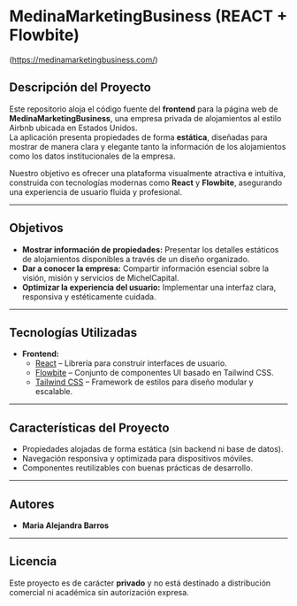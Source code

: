 # MedinaMarketingBusiness (REACT + Flowbite)

(https://medinamarketingbusiness.com/)
## Descripción del Proyecto
Este repositorio aloja el código fuente del **frontend** para la página web de **MedinaMarketingBusiness**, una empresa privada de alojamientos al estilo Airbnb ubicada en Estados Unidos.  
La aplicación presenta propiedades de forma **estática**, diseñadas para mostrar de manera clara y elegante tanto la información de los alojamientos como los datos institucionales de la empresa.

Nuestro objetivo es ofrecer una plataforma visualmente atractiva e intuitiva, construida con tecnologías modernas como **React** y **Flowbite**, asegurando una experiencia de usuario fluida y profesional.

---

##  Objetivos
- **Mostrar información de propiedades:** Presentar los detalles estáticos de alojamientos disponibles a través de un diseño organizado.
- **Dar a conocer la empresa:** Compartir información esencial sobre la visión, misión y servicios de MichelCapital.
- **Optimizar la experiencia del usuario:** Implementar una interfaz clara, responsiva y estéticamente cuidada.

---

##  Tecnologías Utilizadas
- **Frontend:**
  - [React](https://reactjs.org/) – Librería para construir interfaces de usuario.
  - [Flowbite](https://flowbite.com/) – Conjunto de componentes UI basado en Tailwind CSS.
  - [Tailwind CSS](https://tailwindcss.com/) – Framework de estilos para diseño modular y escalable.

---

## Características del Proyecto
- Propiedades alojadas de forma estática (sin backend ni base de datos).
- Navegación responsiva y optimizada para dispositivos móviles.
- Componentes reutilizables con buenas prácticas de desarrollo.

---

## Autores
- **Maria Alejandra Barros**

---

##  Licencia
Este proyecto es de carácter **privado** y no está destinado a distribución comercial ni académica sin autorización expresa.
